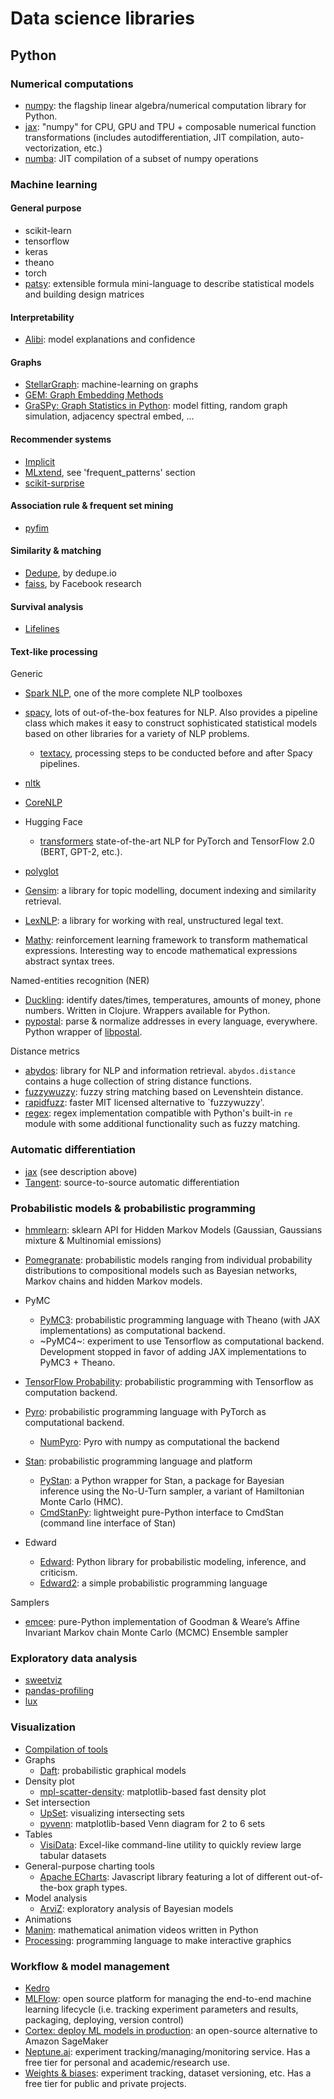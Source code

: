 # Data science libraries
## Python
### Numerical computations
- [numpy](https://numpy.org/): the flagship linear algebra/numerical computation library for Python.
- [jax](https://github.com/google/jax): "numpy" for CPU, GPU and TPU + composable numerical function transformations (includes autodifferentiation, JIT compilation, auto-vectorization, etc.)
- [numba](http://numba.pydata.org/): JIT compilation of a subset of numpy operations

### Machine learning
#### General purpose
- scikit-learn
- tensorflow
- keras
- theano
- torch
- [patsy](https://patsy.readthedocs.io/en/latest/index.html): extensible formula mini-language to describe statistical models and building design matrices

#### Interpretability
- [Alibi](https://github.com/SeldonIO/alibi): model explanations and confidence

#### Graphs
- [StellarGraph](https://github.com/stellargraph/stellargraph): machine-learning on graphs
- [GEM: Graph Embedding Methods](https://github.com/palash1992/GEM)
- [GraSPy: Graph Statistics in Python](https://graspy.neurodata.io/): model fitting, random graph simulation, adjacency spectral embed, ...

#### Recommender systems
- [Implicit](https://implicit.readthedocs.io/en/latest/index.html)
- [MLxtend](http://rasbt.github.io/mlxtend/), see 'frequent_patterns' section
- [scikit-surprise](http://surpriselib.com/)

#### Association rule & frequent set mining
- [pyfim](http://www.borgelt.net/pyfim.html)

#### Similarity & matching
- [Dedupe](https://github.com/dedupeio/dedupe), by dedupe.io
- [faiss](https://github.com/facebookresearch/faiss), by Facebook research

#### Survival analysis
- [Lifelines](https://lifelines.readthedocs.io/en/latest/index.html)

#### Text-like processing
Generic
- [Spark NLP](https://nlp.johnsnowlabs.com/docs/en/quickstart), one of the more complete NLP toolboxes
- [spacy](https://spacy.io/), lots of out-of-the-box features for NLP. Also provides a pipeline class which makes it easy to construct sophisticated statistical models based on other libraries for a variety of NLP problems.
  - [textacy](https://github.com/chartbeat-labs/textacy), processing steps to be conducted before and after Spacy pipelines.
- [nltk](https://www.nltk.org/)
- [CoreNLP](https://stanfordnlp.github.io/CoreNLP/)
- Hugging Face
  - [transformers](https://github.com/huggingface/transformers) state-of-the-art NLP for PyTorch and TensorFlow 2.0 (BERT, GPT-2, etc.).

- [polyglot](https://github.com/aboSamoor/polyglot)
- [Gensim](https://radimrehurek.com/gensim/index.html): a library for topic modelling, document indexing and similarity retrieval.
- [LexNLP](https://lexpredict-lexnlp.readthedocs.io): a library for working with real, unstructured legal text.
- [Mathy](https://mathy.ai/): reinforcement learning framework to transform mathematical expressions. Interesting way to encode mathematical expressions abstract syntax trees.

Named-entities recognition (NER)
- [Duckling](https://duckling.wit.ai): identify dates/times, temperatures, amounts of money, phone numbers. Written in Clojure. Wrappers available for Python.
- [pypostal](https://github.com/openvenues/pypostal): parse & normalize addresses in every language, everywhere. Python wrapper of [libpostal](https://github.com/openvenues/libpostal).

Distance metrics
- [abydos](https://abydos.readthedocs.io/en/latest/abydos.html): library for NLP and information retrieval. `abydos.distance` contains a huge collection of string distance functions.
- [fuzzywuzzy](https://github.com/seatgeek/fuzzywuzzy): fuzzy string matching based on Levenshtein distance.
- [rapidfuzz](https://github.com/maxbachmann/rapidfuzz): faster MIT licensed alternative to `fuzzywuzzy'.
- [regex](https://bitbucket.org/mrabarnett/mrab-regex/): regex implementation compatible with Python's built-in `re` module with some additional functionality such as fuzzy matching. 

### Automatic differentiation
- [jax](https://github.com/google/jax) (see description above)
- [Tangent](https://github.com/google/tangent): source-to-source automatic differentiation


### Probabilistic models & probabilistic programming
- [hmmlearn](https://hmmlearn.readthedocs.io/en/latest/index.html): sklearn API for Hidden Markov Models (Gaussian, Gaussians mixture & Multinomial emissions) 
- [Pomegranate](https://github.com/jmschrei/pomegranate): probabilistic models ranging from individual probability distributions to compositional models such as Bayesian networks, Markov chains and hidden Markov models.

- PyMC
  - [PyMC3](https://docs.pymc.io/): probabilistic programming language with Theano (with JAX implementations) as computational backend.
  - ~PyMC4~: experiment to use Tensorflow as computational backend. Development stopped in favor of adding JAX implementations to PyMC3 + Theano.
- [TensorFlow Probability](https://www.tensorflow.org/probability): probabilistic programming with Tensorflow as computation backend.
- [Pyro](http://pyro.ai/): probabilistic programming language with PyTorch as computational backend.
  - [NumPyro](http://num.pyro.ai): Pyro with numpy as computational the backend
- [Stan](https://mc-stan.org/): probabilistic programming language and platform
  - [PyStan](https://pystan.readthedocs.io/en/latest/): a Python wrapper for Stan, a package for Bayesian inference using the No-U-Turn sampler, a variant of Hamiltonian Monte Carlo (HMC).
  - [CmdStanPy](https://pycmdstan.readthedocs.io/en/latest/): lightweight pure-Python interface to CmdStan (command line interface of Stan)
- Edward
  - [Edward](https://github.com/blei-lab/edward): Python library for probabilistic modeling, inference, and criticism. 
  - [Edward2](https://github.com/google/edward2): a simple probabilistic programming language
  
Samplers
- [emcee](https://emcee.readthedocs.io/en/stable/):  pure-Python implementation of Goodman & Weare’s Affine Invariant Markov chain Monte Carlo (MCMC) Ensemble sampler

### Exploratory data analysis
- [sweetviz](https://github.com/fbdesignpro/sweetviz)
- [pandas-profiling](https://github.com/pandas-profiling/pandas-profiling)
- [lux](https://github.com/lux-org/lux/)

### Visualization
- [Compilation of tools](https://pyviz.org/tools.html)
- Graphs
  - [Daft](https://docs.daft-pgm.org/en/latest/): probabilistic graphical models
- Density plot
  - [mpl-scatter-density](https://github.com/astrofrog/mpl-scatter-density): matplotlib-based fast density plot
- Set intersection
  - [UpSet](https://caleydo.org/tools/upset/): visualizing intersecting sets
  - [pyvenn](https://github.com/tctianchi/pyvenn): matplotlib-based Venn diagram for 2 to 6 sets
- Tables
  - [VisiData](https://www.visidata.org/): Excel-like command-line utility to quickly review large tabular datasets
- General-purpose charting tools
  - [Apache ECharts](https://echarts.apache.org): Javascript library featuring a lot of different out-of-the-box graph types.
- Model analysis
  - [ArviZ](https://arviz-devs.github.io/arviz/index.html): exploratory analysis of Bayesian models
- Animations
 - [Manim](https://docs.manim.community/en/latest/index.html): mathematical animation videos written in Python
 - [Processing](https://processing.org/): programming language to make interactive graphics
 
### Workflow & model management
- [Kedro](https://kedro.readthedocs.io/en/stable/)
- [MLFlow](https://mlflow.org/docs/latest/index.html): open source platform for managing the end-to-end machine learning lifecycle (i.e. tracking experiment parameters and results, packaging, deploying, version control)
- [Cortex: deploy ML models in production](https://www.cortex.dev/): an open-source alternative to Amazon SageMaker
- [Neptune.ai](https://neptune.ai/): experiment tracking/managing/monitoring service. Has a free tier for personal and academic/research use.
- [Weights & biases](https://wandb.ai/): experiment tracking, dataset versioning, etc. Has a free tier for public and private projects.



